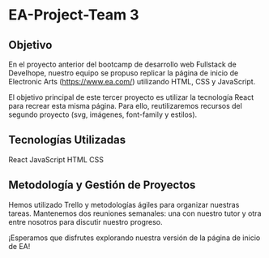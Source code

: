 # EA-Project-Team 3

## Objetivo

En el proyecto anterior del bootcamp de desarrollo web Fullstack de Develhope, nuestro equipo se propuso replicar la página de inicio de Electronic Arts (https://www.ea.com/) utilizando HTML, CSS y JavaScript.

El objetivo principal de este tercer proyecto es utilizar la tecnología React para recrear esta misma página. Para ello, reutilizaremos recursos del segundo proyecto (svg, imágenes, font-family y estilos).

## Tecnologías Utilizadas

React
JavaScript
HTML
CSS

## Metodología y Gestión de Proyectos

Hemos utilizado Trello y metodologías ágiles para organizar nuestras tareas.
Mantenemos dos reuniones semanales: una con nuestro tutor y otra entre nosotros para discutir nuestro progreso.

¡Esperamos que disfrutes explorando nuestra versión de la página de inicio de EA!
